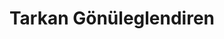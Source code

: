 ---
title: "Tarkan Gönüleglendiren"
url: /moenchengladbach/tarkan-goenueleglendiren/
shop: Autowerkstatt
---